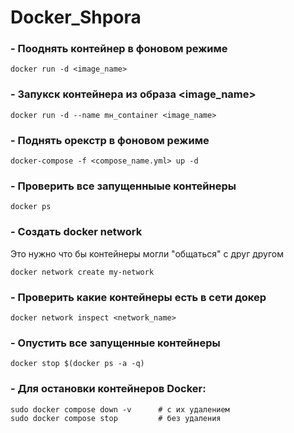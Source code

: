 # Docker_Shpora

### - Пооднять контейнер в фоновом режиме
```
docker run -d <image_name>
```
### - Запукск контейнера из образа <image_name>
```
docker run -d --name mн_container <image_name>
```
### - Поднять орекстр в фоновом режиме 
```
docker-compose -f <compose_name.yml> up -d
```

### - Проверить все запущенныые контейнеры 
```
docker ps
```

### - Создать docker network 
Это нужно что бы контейнеры могли "общаться" с друг другом
```
docker network create my-network
```

### - Проверить какие контейнеры есть в сети докер 
```
docker network inspect <network_name>
```

### - Опустить все запущенные контейнеры 
```
docker stop $(docker ps -a -q)
```
### - Для остановки контейнеров Docker:
```
sudo docker compose down -v      # с их удалением
sudo docker compose stop         # без удаления
```
